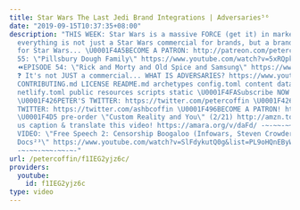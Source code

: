 ```yaml
---
title: Star Wars The Last Jedi Brand Integrations | Adversaries⁵⁶
date: "2019-09-15T10:37:35+08:00"
description: "THIS WEEK: Star Wars is a massive FORCE (get it) in marketing. See how
  everything is not just a Star Wars commercial for brands, but a brand commercial
  for Star Wars... \U0001F4A5BECOME A PATRON: http://patreon.com/petercoffin ⏪EPISODE
  55: \"Pillsbury Dough Family\" https://www.youtube.com/watch?v=5xRQpkAdKx8&list=PL9oHQnEByWyXeSTT3Vm3oyTR-e3Tg0Vj0
  ⏪EPISODE 54: \"Rick and Morty and Old Spice and Samsung\" https://www.youtube.com/watch?v=SJfzf7aHFxk&list=PL9oHQnEByWyXeSTT3Vm3oyTR-e3Tg0Vj0
  ❓ It's not JUST a commercial... WHAT IS ADVERSARIES? https://www.youtube.com/watch?v=eiyOLXfOin4&index=3&list=PL9oHQnEByWyXeSTT3Vm3oyTR-e3Tg0Vj0
  CONTRIBUTING.md LICENSE README.md archetypes config.toml content data i18n layouts
  netlify.toml public resources scripts static \U0001F4FASubscribe NOW! http://petercoff.in/subscribe
  \U0001F426PETER'S TWITTER: https://twitter.com/petercoffin \U0001F426ASHLEIGH'S
  TWITTER: https://twitter.com/ashbcoffin \U0001F496BECOME A PATRON! http://patreon.com/petercoffin
  \U0001F4D5 pre-order \"Custom Reality and You\" (2/21) http://amzn.to/2FEsqJR Help
  us caption & translate this video! https://amara.org/v/daFd/ -~-~~-~~~-~~-~- NEW
  VIDEO: \"Free Speech 2: Censorship Boogaloo (Infowars, Steven Crowder) | Very Important
  Docs²³\" https://www.youtube.com/watch?v=SlFdykutQ0g&list=PL9oHQnEByWyXObkJN9YYQS9hxBjpN8RLG
  -~-~~-~~~-~~-~-"
url: /petercoffin/f1IEG2yjz6c/
providers:
  youtube:
    id: f1IEG2yjz6c
type: video
---
```

